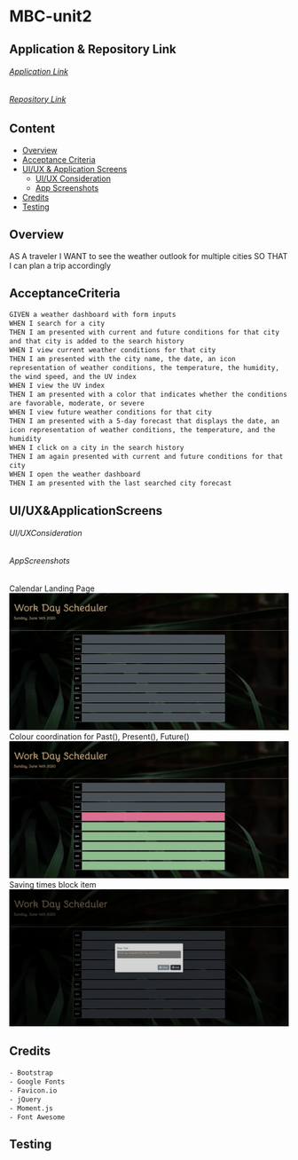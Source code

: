 # MBC-unit2

## Application & Repository Link

###### [Application Link](https://suji-gith.github.io/MBC-Assignments/Assignment-6/WeatherDashboard.html)

###### [Repository Link](https://github.com/Suji-GitH/MBC-Assignments/tree/master/Assignment-6)

## Content
- [Overview](#Overview)
- [Acceptance Criteria](#AcceptanceCriteria)
- [UI/UX & Application Screens](#UI/UX&ApplicationScreens)
    - [UI/UX Consideration](#UI/UXConsideration)
    - [App Screenshots](#AppScreenshots)
- [Credits](#Credits)
- [Testing](#Testing)

## Overview

AS A traveler
I WANT to see the weather outlook for multiple cities
SO THAT I can plan a trip accordingly

## AcceptanceCriteria

```
GIVEN a weather dashboard with form inputs
WHEN I search for a city
THEN I am presented with current and future conditions for that city and that city is added to the search history
WHEN I view current weather conditions for that city
THEN I am presented with the city name, the date, an icon representation of weather conditions, the temperature, the humidity, the wind speed, and the UV index
WHEN I view the UV index
THEN I am presented with a color that indicates whether the conditions are favorable, moderate, or severe
WHEN I view future weather conditions for that city
THEN I am presented with a 5-day forecast that displays the date, an icon representation of weather conditions, the temperature, and the humidity
WHEN I click on a city in the search history
THEN I am again presented with current and future conditions for that city
WHEN I open the weather dashboard
THEN I am presented with the last searched city forecast
```

## UI/UX&ApplicationScreens

###### UI/UXConsideration


###### AppScreenshots

Calendar Landing Page
<img src = "../Assignment-5/assets/img/ScreenShots/Calendar-Landing-Page.jpg">
Colour coordination for Past(), Present(), Future()
<img src = "../Assignment-5/assets/img/ScreenShots/Past-Present-Future.jpg">
Saving times block item
<img src = "../Assignment-5/assets/img/ScreenShots/Modal-Popup.jpg">

## Credits

    - Bootstrap
    - Google Fonts
    - Favicon.io 
    - jQuery
    - Moment.js 
    - Font Awesome

## Testing


    
